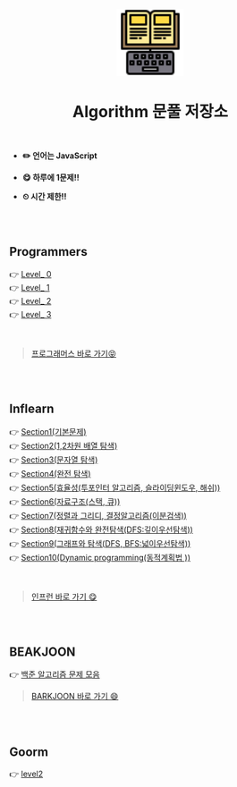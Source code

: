 <div align="center">
  <br />
  <img src="./images/study.png" alt="note" width= "120px" height= "120px" />
  <br />
  <h1>  Algorithm 문풀 저장소  </h1>
  <br />
</div>

- **✏️ 언어는 JavaScript**

- **😋 하루에 1문제!!**

- **⏲ 시간 제한!!**

<br />
<br />

## Programmers

👉 [Level\_ 0](./programmers/LEVEL_0/README.md) <br />
👉 [Level\_ 1](./programmers/LEVEL_1/README.md) <br />
👉 [Level\_ 2](./programmers/LEVEL_2/README.md) <br />
👉 [Level\_ 3](./programmers/LEVEL_3/README.md) <br />

<br />

> [프로그래머스 바로 가기😝](https://school.programmers.co.kr/)

<br />
<br />

## Inflearn

👉 [Section1(기본문제)](./inflearn/%EC%84%B8%EC%85%981/README.md) <br />
👉 [Section2(1,2차원 배열 탐색)](./inflearn/%EC%84%B9%EC%85%982/README.md) <br />
👉 [Section3(문자열 탐색)](./inflearn/%EC%84%B9%EC%85%983/README.md) <br />
👉 [Section4(완전 탐색)](./inflearn/%EC%84%B9%EC%85%984/README.md) <br />
👉 [Section5(효율성(투포인터 알고리즘, 슬라이딩윈도우, 해쉬))](./inflearn/%EC%84%B9%EC%85%985/README.md) <br />
👉 [Section6(자료구조(스택, 큐))](./inflearn/%EC%84%B9%EC%85%986/README.md) <br />
👉 [Section7(정렬과 그리디, 결정알고리즘(이분검색))](./inflearn/%EC%84%B9%EC%85%987/README.md) <br />
👉 [Section8(재귀함수와 완전탐색(DFS:깊이우선탐색))](./inflearn/%EC%84%B9%EC%85%988/README.md) <br />
👉 [Section9(그래프와 탐색(DFS, BFS:넓이우선탐색))](./inflearn/%EC%84%B9%EC%85%989/README.md) <br />
👉 [Section10(Dynamic programming(동적계획법 ))](./inflearn/%EC%84%B9%EC%85%9810/README.md) <br />

<br />

> [인프런 바로 가기 😋](https://www.inflearn.com/)

<br />
<br />

## BEAKJOON

👉 [백준 알고리즘 문제 모음](./fastcampus/README.md) <br />

> [BARKJOON 바로 가기 😄](https://www.acmicpc.net/)

<br />
<br />

## Goorm

👉 [level2](./goorm/level2/README.md) <br />
